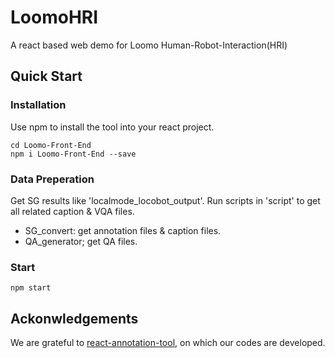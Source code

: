 # LoomoHRI
A react based web demo for Loomo Human-Robot-Interaction(HRI)

## Quick Start

### Installation

Use npm to install the tool into your react project. 
```
cd Loomo-Front-End
npm i Loomo-Front-End --save
```

### Data Preperation
Get SG results like 'localmode_locobot_output'.
Run scripts in 'script' to get all related caption & VQA files.
- SG_convert: get annotation files & caption files.
- QA_generator; get QA files.

### Start
```
npm start
```

## Ackonwledgements
We are grateful to [react-annotation-tool](https://github.com/bennylin77/react-annotation-tool), on which our codes are developed.
